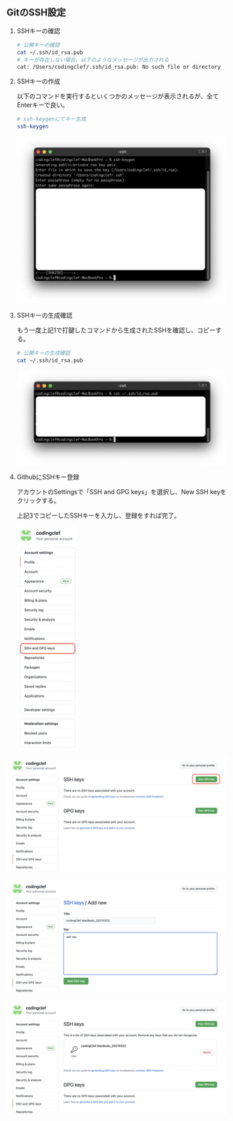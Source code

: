 ## GitのSSH設定

1. SSHキーの確認

   ```bash
   # 公開キーの確認
   cat ~/.ssh/id_rsa.pub
   # キーが存在しない場合、以下のようなメッセージが出力される
   cat: /Users/codingclef/.ssh/id_rsa.pub: No such file or directory
   ```

2. SSHキーの作成

   以下のコマンドを実行するといくつかのメッセージが表示されるが、全てEnterキーで良い。

   ```bash
   # ssh-keygenにてキー生成
   ssh-keygen
   ```

   ![img01](../img/Git/002/01.png)

3. SSHキーの生成確認

   もう一度上記1で打鍵したコマンドから生成されたSSHを確認し、コピーする。

   ```bash
   # 公開キーの生成確認
   cat ~/.ssh/id_rsa.pub
   ```

   ![img02](../img/Git/002/02.png)

4. GithubにSSHキー登録

   アカウントのSettingsで「SSH and GPG keys」を選択し、New SSH keyをクリックする。

   上記3でコピーしたSSHキーを入力し、登録をすれば完了。

   <img src="../img/Git/002/03.png" alt="img03" style="zoom:50%;" />

![img03](../img/Git/002/04.png)

![img03](../img/Git/002/05.png)

![img03](../img/Git/002/06.png)